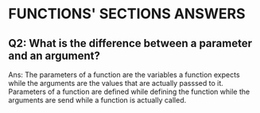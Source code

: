 # FUNCTIONS' SECTIONS ANSWERS

## Q2: What is the difference between a parameter and an argument?
Ans: The parameters of a function are the variables a function expects while the arguments are the values that are actually passsed to it. Parameters of a function are defined while defining the function while the arguments are send while a function is actually called.
